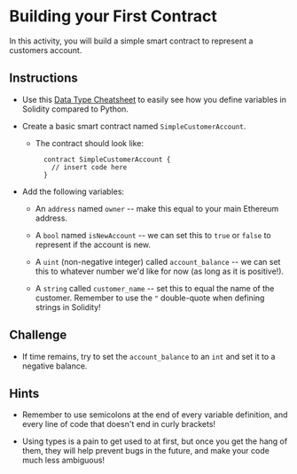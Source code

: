 # Building your First Contract

In this activity, you will build a simple smart contract to represent a customers account.

## Instructions

* Use this [Data Type Cheatsheet](Types_Cheatsheet.md) to easily see how you define variables in Solidity compared to Python.

* Create a basic smart contract named `SimpleCustomerAccount`.

  * The contract should look like:

    ```solidity
      contract SimpleCustomerAccount {
        // insert code here
      }
    ```

* Add the following variables:

  * An `address` named `owner` -- make this equal to your main Ethereum address.

  * A `bool` named `isNewAccount` -- we can set this to `true` or `false` to represent if the account is new.

  * A `uint` (non-negative integer) called `account_balance` -- we can set this to whatever number we'd like for now (as long as it is positive!).

  * A `string` called `customer_name` -- set this to equal the name of the customer.
  Remember to use the `"` double-quote when defining strings in Solidity!

## Challenge

* If time remains, try to set the `account_balance` to an `int` and set it to a negative balance.

## Hints

* Remember to use semicolons at the end of every variable definition, and every line of code that doesn't end in curly brackets!

* Using types is a pain to get used to at first, but once you get the hang of them, they will help prevent bugs in the future,
  and make your code much less ambiguous!
